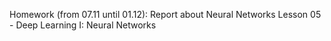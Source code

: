 Homework (from 07.11 until 01.12):
Report about Neural Networks
Lesson 05 - Deep Learning I: Neural Networks
